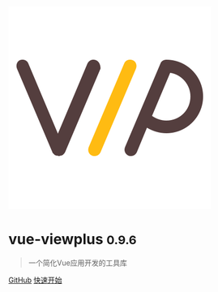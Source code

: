 ![logo](_media/logo.svg)

# vue-viewplus <small>0.9.6</small>

> 一个简化Vue应用开发的工具库

<!-- * Simple and lightweight (~12kb gzipped) -->

[GitHub](https://github.com/Jiiiiiin/vue-viewplus)
[快速开始](quickstart.md)

<!-- 背景色 -->

<!-- ![color](#f0f0f0) -->
